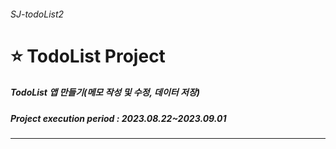 ###### SJ-todoList2
# ⭐️ TodoList Project
##### TodoList 앱 만들기(메모 작성 및 수정, 데이터 저장)
##### Project execution period : 2023.08.22~2023.09.01
-----------------------


